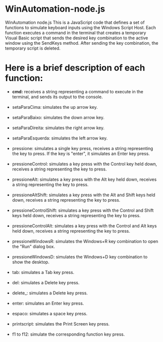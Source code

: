 # WinAutomation-node.js
WinAutomation node.js
This is a JavaScript code that defines a set of functions to simulate keyboard inputs using the Windows Script Host. Each function executes a command in the terminal that creates a temporary Visual Basic script that sends the desired key combination to the active window using the SendKeys method. After sending the key combination, the temporary script is deleted.

# Here is a brief description of each function:

<ul>
<li><b>cmd:</b> receives a string representing a command to execute in the terminal, and sends its output to the console.
</li><br><li>setaParaCima: simulates the up arrow key.
</li><br><li>setaParaBaixo: simulates the down arrow key.
</li><br><li>setaParaDireita: simulates the right arrow key.
</li><br><li>setaParaEsquerda: simulates the left arrow key.
</li><br><li>pressione: simulates a single key press, receives a string representing the key to press. If the key is "enter", it simulates an Enter key press.
</li><br><li>pressioneControl: simulates a key press with the Control key held down, receives a string representing the key to press.
</li><br><li>pressioneAlt: simulates a key press with the Alt key held down, receives a string representing the key to press.
</li><br><li>pressioneAltShift: simulates a key press with the Alt and Shift keys held down, receives a string representing the key to press.
</li><br><li>pressioneControlShift: simulates a key press with the Control and Shift keys held down, receives a string representing the key to press.
</li><br><li>pressioneControlAlt: simulates a key press with the Control and Alt keys held down, receives a string representing the key to press.
</li><br><li>pressioneWindowsR: simulates the Windows+R key combination to open the "Run" dialog box.
</li><br><li>pressioneWindowsD: simulates the Windows+D key combination to show the desktop.
</li><br><li>tab: simulates a Tab key press.
</li><br><li>del: simulates a Delete key press.
</li><br><li>delete_: simulates a Delete key press.
</li><br><li>enter: simulates an Enter key press.
</li><br><li>espaco: simulates a space key press.
</li><br><li>printscript: simulates the Print Screen key press.
</li><br><li>f1 to f12: simulate the corresponding function key press.
</li></ul>
